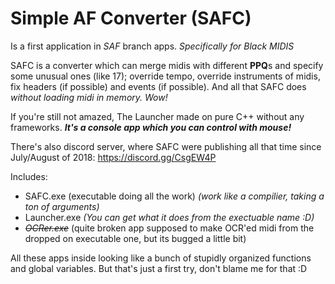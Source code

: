 Simple AF Converter (SAFC)
==========================

Is a first application in *SAF* branch apps. *Specifically for Black MIDIS*

SAFC is a converter which can merge midis with different **PPQ**s and specify some unusual ones (like 17);
override tempo, override instruments of midis, fix headers (if possible) and events (if possible). And all that SAFC does *without loading midi in memory. Wow!* 

If you're still not amazed, The Launcher made on pure C++ without any frameworks. ***It's a console app which you can control with mouse!***

There's also discord server, where SAFC were publishing all that time since July/August of 2018: https://discord.gg/CsgEW4P

Includes:
* SAFC.exe (executable doing all the work) *(work like a compilier, taking a ton of arguments)*
* Launcher.exe *(You can get what it does from the exectuable name :D)*
* *~~OCRer.exe~~* (quite broken app supposed to make OCR'ed midi from the dropped on executable one, but its bugged a little bit)

All these apps inside looking like a bunch of stupidly organized functions and global variables.
But that's just a first try, don't blame me for that :D
